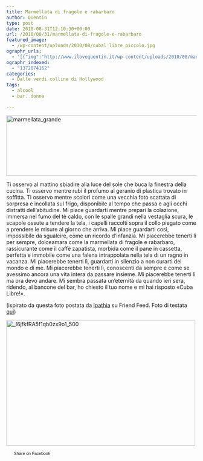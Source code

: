 ```yaml
---
title: Marmellata di fragole e rabarbaro
author: Quentin
type: post
date: 2010-08-31T12:10:30+00:00
url: /2010/08/31/marmellata-di-fragole-e-rabarbaro
featured_image:
  - /wp-content/uploads/2010/08/cubal_libre_piccolo.jpg
ographr_urls:
  - '[{"img":"http://www.ilovequentin.it/wp-content/uploads/2010/08/marmellata_grande.jpg"},{"img":"http://www.ilovequentin.it/wp-content/uploads/2010/08/l6jfkfRA5f1qb0zx9o1_500.jpg"}]'
ographr_indexed:
  - "1372074162"
categories:
  - Dalle verdi colline di Hollywood
tags:
  - alcool
  - bar. donne

---
```

[<img class="alignnone size-full wp-image-1138" title="marmellata_grande" src="http://www.ilovequentin.it/wp-content/uploads/2010/08/marmellata_grande.jpg" alt="marmellata_grande" width="520" height="160" />][1]

Ti osservo al mattino sbiadire alla luce del sole che buca la finestra della cucina. Ti osservo mentre rubi il profumo al geranio di plastica trovato in soffitta. Ti osservo mentre scolori come una vecchia foto scattata di sorpresa e incollata sul frigo, disponibile al tempo che passa e agli occhi distratti dell&#8217;abitudine. Mi piace guardarti mentre prepari la colazione, immersa nel fumo del tè caldo, con le spalle grandi nella vestaglia scura, le scapole ossute a tendere la tela, i capelli raccolti sopra il collo piegato come a prendere le misure al giorno che arriva. Mi piace guardarti così, impossibile da sgualcire, come un ricordo d&#8217;infanzia. Mi piacerebbe tenerti lì per sempre, dolceamara come la marmellata di fragole e rabarbaro, rassicurante come il caffè zapatista, morbida come il pane in cassetta, perfetta e immobile come una falena intrappolata nella tela di un ragno in vacanza. Mi piacerebbe tenerti lì, guardarti in silenzio a non curarti del mondo e di me. Mi piacerebbe tenerti lì, conoscenti da sempre e come se avessimo ancora una vita intera da passare insieme. Mi piacerebbe tenerti lì ma ora devo andare. Mi sembra passata un’eternità da quando ieri sera, ridendo, al bancone del bar, ho chiesto il tuo nome e mi hai risposto «Cuba Libre!».

(ispirato da questa foto postata da [Ipathia][2] su Friend Feed. Foto di testata [qui][3])

[<img class="alignnone size-full wp-image-1126" title="_l6jfkfRA5f1qb0zx9o1_500" src="http://www.ilovequentin.it/wp-content/uploads/2010/08/l6jfkfRA5f1qb0zx9o1_500.jpg" alt="_l6jfkfRA5f1qb0zx9o1_500" width="500" height="333" />][4]

<a href="http://www.facebook.com/share.php?u=http%3A%2F%2Fwww.ilovequentin.it%2F2010%2F08%2F31%2Fmarmellata-di-fragole-e-rabarbaro&t=Marmellata%20di%20fragole%20e%20rabarbaro" id="facebook_share_both_1143" style="font-size:11px; line-height:13px; font-family:'lucida grande',tahoma,verdana,arial,sans-serif; text-decoration:none; padding:2px 0 0 20px; height:16px; background:url(http://b.static.ak.fbcdn.net/images/share/facebook_share_icon.gif) no-repeat top left;">Share on Facebook</a>

 [1]: http://www.ilovequentin.it/wp-content/uploads/2010/08/marmellata_grande.jpg
 [2]: http://friendfeed.com/ipathia
 [3]: http://www.flickr.com/photos/evi_vintage/3060523361/sizes/z/in/photostream/
 [4]: http://www.ilovequentin.it/wp-content/uploads/2010/08/l6jfkfRA5f1qb0zx9o1_500.jpg